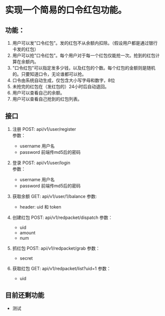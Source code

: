 # 实现一个简易的口令红包功能。

## 功能：

1.  用户可以发"口令红包"。发的红包不从余额内扣除。（假设用户都是通过银行卡发的红包）
2.  用户可以抢"口令红包"。每个用户对于每一个红包仅能抢一次。抢到的红包计算在余额内。
3.  "口令红包"可以指定发多少钱，以及红包的个数。每个红包的金额则是随机的。只要知道口令，无论谁都可以抢。
4.  口令由系统自动生成，仅包含大小写字母和数字，8位
5.  未抢完的红包在（发红包的）24小时后自动退回。
6.  用户可以查看自己的余额。
7.  用户可以查看自己抢到的红包列表。


## 接口
1. 注册 POST: api/v1/user/register  
    参数：
     * username 用户名
     * password 前端传md5后的密码
     
2. 登录 POST: api/v1/user/login  
    参数：
     * username 用户名
     * password 前端传md5后的密码

3. 获取余额 GET: api/v1/user/1/balance
   参数:
    * header: uid 和 token
 
4. 创建红包 POST: api/v1/redpacket/dispatch
    参数：
    * uid 
    * amount 
    * num
   
5. 抓红包  POST: api/v1/redpacket/grab
    参数：
     * secret
      
6. 获取红包  GET: api/v1/redpacket/list?uid=1
   参数：
   * uid
   

## 目前还剩功能 
 * 测试